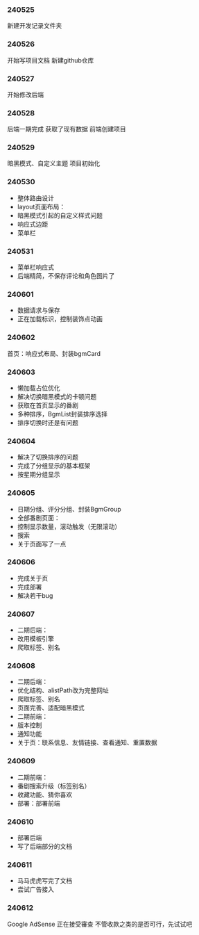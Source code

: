 ### 240525
新建开发记录文件夹

### 240526
开始写项目文档
新建github仓库

### 240527
开始修改后端

### 240528
后端一期完成
获取了现有数据
前端创建项目

### 240529
暗黑模式、自定义主题
项目初始化

### 240530
- 整体路由设计
- layout页面布局：
- 暗黑模式引起的自定义样式问题
- 响应式边距
- 菜单栏

### 240531
- 菜单栏响应式
- 后端精简，不保存评论和角色图片了

### 240601
- 数据请求与保存
- 正在加载标识，控制装饰点动画

### 240602
首页：响应式布局、封装bgmCard

### 240603
- 懒加载占位优化
- 解决切换暗黑模式的卡顿问题
- 获取在首页显示的番剧
- 多种排序，BgmList封装排序选择
- 排序切换时还是有问题

### 240604
- 解决了切换排序的问题
- 完成了分组显示的基本框架
- 按星期分组显示

### 240605
- 日期分组、评分分组、封装BgmGroup
- 全部番剧页面：
- 控制显示数量，滚动触发（无限滚动）
- 搜索
- 关于页面写了一点

### 240606
- 完成关于页
- 完成部署
- 解决若干bug

### 240607
- 二期后端：
- 改用模板引擎
- 爬取标签、别名

### 240608
- 二期后端：
- 优化结构、alistPath改为完整网址
- 爬取标签、别名
- 页面完善、适配暗黑模式
- 二期前端：
- 版本控制
- 通知功能
- 关于页：联系信息、友情链接、查看通知、重置数据

### 240609
- 二期前端：
- 番剧搜索升级（标签别名）
- 收藏功能、猜你喜欢
- 部署：部署前端

### 240610
- 部署后端
- 写了后端部分的文档

### 240611
- 马马虎虎写完了文档
- 尝试广告接入

### 240612
Google AdSense 正在接受審查
不管收款之类的是否可行，先试试吧